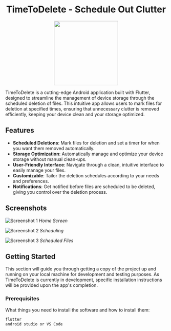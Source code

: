 <div align="center">
  <h1>TimeToDelete - Schedule Out Clutter</h1>
</div>


<div align="center">
  <kbd>
    <img width="200px" height="200px" src="https://github.com/AbhiCrackerOfficial/TimeToDelete/blob/main/src/timetodelete/assets/images/logo-white.png"/>
  </kbd>
</div>


TimeToDelete is a cutting-edge Android application built with Flutter, designed to streamline the management of device storage through the scheduled deletion of files. This intuitive app allows users to mark files for deletion at specified times, ensuring that unnecessary clutter is removed efficiently, keeping your device clean and your storage optimized.

## Features

- **Scheduled Deletions**: Mark files for deletion and set a timer for when you want them removed automatically.
- **Storage Optimization**: Automatically manage and optimize your device storage without manual clean-ups.
- **User-Friendly Interface**: Navigate through a clean, intuitive interface to easily manage your files.
- **Customizable**: Tailor the deletion schedules according to your needs and preferences.
- **Notifications**: Get notified before files are scheduled to be deleted, giving you control over the deletion process.

## Screenshots

![Screenshot 1](screenshots/main.png)
*Home Screen*

![Screenshot 2](screenshots/schedule.png)
*Scheduling*

![Screenshot 3](screenshots/scheduled_files.png)
*Scheduled Files*

## Getting Started

This section will guide you through getting a copy of the project up and running on your local machine for development and testing purposes. As TimeToDelete is currently in development, specific installation instructions will be provided upon the app's completion.

### Prerequisites

What things you need to install the software and how to install them:

```bash
flutter
android studio or VS Code
